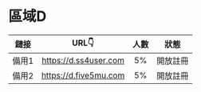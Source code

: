 # 區域D

| 鏈接 | URL👇 | 人數 | 狀態 |
| :----: | :----: | :----: | :----: |
| 備用1 | https://d.ss4user.com | 5% | 開放註冊 | 
| 備用2 | https://d.five5mu.com | 5% | 開放註冊 | 